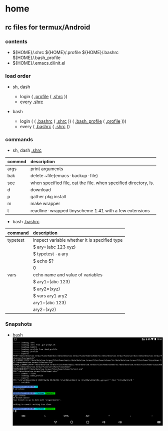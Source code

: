 # home
## rc files for termux/Android

### contents
- ${HOME}/.shrc ${HOME}/.profile ${HOME}/.bashrc ${HOME}/.bash_profile
- ${HOME}/.emacs.d/init.el

### load order

- sh, dash
	- login
		( [.profile](.profile)
			( [.shrc](.shrc) ))
	- every
		[.shrc](.shrc)

- bash
	- login
		( ( [.bashrc](.bashrc)
				( [.shrc](.shrc) ))
			( [.bash_profile](.bash_profile)
				( [.profile](.profile) )))
	- every
		( [.bashrc](.bashrc)
			( [.shrc](.shrc) ))

### commands

- sh, dash [.shrc](.shrc)

| commnd | description                                                      |
|:-------|:-----------------------------------------------------------------|
| args   | print arguments                                                  |
| bak    | delete ~file(emacs-backup-file)                                  |
| see    | when specified file, cat the file. when specified directory, ls. |
| d      | download                                                         |
| p      | gather pkg install                                               |
| m      | make wrapper                                                     |
| t      | readline-wrapped tinyscheme 1.41 with a few extensions           |

- bash [.bashrc](.bashrc)

| command | description |
|:-|:-|
| typetest | inspect variable whether it is specified type |
|| $ ary=(abc 123 xyz) |
|| $ typetest -a ary |
|| $ echo $? |
|| 0 |
| vars | echo name and value of variables |
|| $ ary1=(abc 123) |
|| $ ary2=(xyz) |
|| $ vars ary1 ary2 |
|| ary1=(abc 123) |
|| ary2=(xyz) |

### Snapshots
- bash
![termux-begin](termux-begin.png)
